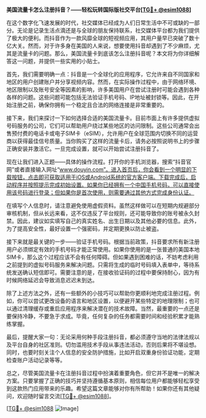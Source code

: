 **美国流量卡怎么注册抖音？——轻松玩转国际版社交平台[[TG💪+ @esim1088](https://t.me/s/esim1088)]**

在这个数字化飞速发展的时代，社交媒体已经成为人们日常生活中不可或缺的一部分。无论是记录生活点滴还是与全球的朋友保持联系，社交媒体平台都为我们提供了极大的便利。而抖音作为一款风靡全球的短视频应用，其用户量早已突破了数十亿大关。然而，对于许多身在美国的人来说，想要使用抖音却遇到了不少麻烦，尤其是流量卡的问题。那么，美国流量卡到底该怎么注册抖音呢？本文将为你详细解答这一问题，并提供一些实用的小贴士。

首先，我们需要明确一点：抖音是一个全球化的应用程序，它允许来自不同国家和地区的用户创建账户并分享视频内容。然而，在实际操作过程中，由于网络环境、地区限制以及账号安全等因素的影响，许多美国用户在尝试注册时可能会遇到各种各样的问题。这些问题可能包括无法验证手机号码、IP地址被封锁等。因此，在开始注册之前，确保你拥有一个稳定且合法的网络连接是非常重要的。

接下来，我们来探讨一下如何选择合适的美国流量卡。目前市面上有许多提供虚拟号码服务的公司，它们可以帮助用户绕过某些地区的访问限制。这些公司通常会出售预付费的电话卡或电子SIM卡（eSIM），允许用户在全球范围内切换不同的运营商以获得最佳信号质量。当你购买了这样的流量卡后，请务必按照说明书上的步骤正确安装并激活它。一旦完成设置，就可以开始尝试注册抖音了。

现在让我们进入正题——具体的操作流程。打开你的手机浏览器，搜索“抖音官网”或者直接输入网址“www.douyin.com”。进入首页后，你会看到一个明显的下载按钮，点击即可获取适用于iOS或Android系统的官方客户端。下载完成后，启动程序并按照提示完成初始设置。如果你已经拥有一个中国手机号码，可以直接使用该号码进行登录；但如果你是首次使用，则需要通过其他方式完成身份认证。

在填写个人信息时，请注意避免使用虚假资料。虽然这样做可以在短期内规避部分审核机制，但从长远来看，这不仅违反了平台规则，还可能导致你的账号被永久封禁。因此，建议如实填写自己的真实姓名、出生日期以及其他必要的信息。此外，为了提高安全性，最好设置一个强密码，并定期更换以防止被盗。

接下来就是最关键的一步——验证手机号码。根据当前政策，抖音要求所有新注册用户必须绑定有效的手机号码才能正常使用。如果你使用的是一张普通的美国本地SIM卡，那么这个过程应该不会有任何障碍。但如果遇到困难的话，不妨考虑利用之前提到的虚拟号码服务来解决问题。只需将生成的临时号码填入表单中，等待系统发送确认短信即可。需要注意的是，在接收验证码的过程中要保持耐心，因为有时候网络延迟会导致消息迟迟未到达。

除了上述方法之外，还有一些额外的小技巧可以帮助你更顺利地完成注册过程。例如，你可以尝试更改设备的语言和地区设置，以便避开某些特定的地理限制；也可以通过清理缓存或重启应用程序来解决潜在的技术故障。当然，最重要的一点还是要保持冷静，不要急于求成。毕竟，任何复杂的任务都需要时间和经验积累才能熟练掌握。

最后，提醒大家一句：无论采用何种手段注册抖音，都必须遵守当地的法律法规以及平台自身的社区准则。切勿滥用技术手段从事违法活动，否则后果将不堪设想。同时，也要时刻关注个人信息的安全防护措施，比如开启双重身份验证功能，定期检查账户活动记录等等。

总之，尽管美国流量卡在注册抖音过程中扮演着重要角色，但它并不是唯一的解决方案。只要掌握了正确的技巧并坚持遵循基本原则，相信每位用户都能够轻松享受到这款热门应用带来的乐趣。希望这篇文章能够对你有所帮助！如果你还有其他疑问，欢迎随时留言交流[[TG💪+ @esim1088](https://t.me/s/esim1088)]。

[[TG💪+ @esim1088](https://t.me/s/esim1088) ![Image](https://i.postimg.cc/4NQfJmqS/Snipaste-2025-05-13-00-14-12.png)]